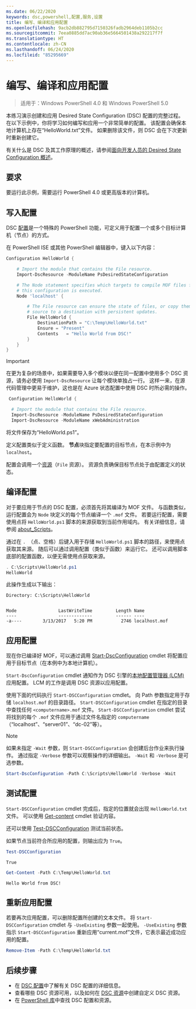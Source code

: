 ```yaml
---
ms.date: 06/22/2020
keywords: dsc,powershell,配置,服务,设置
title: 编写、编译和应用配置
ms.openlocfilehash: 9acb2db882795d7150326fadb2964deb1105b2cc
ms.sourcegitcommit: 7eea0885dd7ac90ab36e5664501438a292217f7f
ms.translationtype: HT
ms.contentlocale: zh-CN
ms.lasthandoff: 06/24/2020
ms.locfileid: "85295669"
---
```

# <a name="write-compile-and-apply-a-configuration"></a>编写、编译和应用配置

> 适用于：Windows PowerShell 4.0 和 Windows PowerShell 5.0

本练习演示创建和应用 Desired State Configuration (DSC) 配置的完整过程。 在以下示例中，你将学习如何编写和应用一个非常简单的配置。 该配置会确保本地计算机上存在“HelloWorld.txt”文件。
如果删除该文件，则 DSC 会在下次更新时重新创建它。

有关什么是 DSC 及其工作原理的概述，请参阅[面向开发人员的 Desired State Configuration 概述](../overview/overview.md)。

## <a name="requirements"></a>要求

要运行此示例，需要运行 PowerShell 4.0 或更高版本的计算机。

## <a name="write-the-configuration"></a>写入配置

DSC [配置](configurations.md)是一个特殊的 PowerShell 功能，可定义用于配置一个或多个目标计算机（节点）的方式。

在 PowerShell ISE 或其他 PowerShell 编辑器中，键入以下内容：

```powershell
Configuration HelloWorld {

    # Import the module that contains the File resource.
    Import-DscResource -ModuleName PsDesiredStateConfiguration

    # The Node statement specifies which targets to compile MOF files for, when
    # this configuration is executed.
    Node 'localhost' {

        # The File resource can ensure the state of files, or copy them from a
        # source to a destination with persistent updates.
        File HelloWorld {
            DestinationPath = "C:\Temp\HelloWorld.txt"
            Ensure = "Present"
            Contents   = "Hello World from DSC!"
        }
    }
}
```

> [!IMPORTANT]
> 在更为复杂的场景中，如果需要导入多个模块以便在同一配置中使用多个 DSC 资源，请务必使用 `Import-DscResource` 让每个模块单独占一行。 这样一来，在源代码管理中更易于维护，这也是在 Azure 状态配置中使用 DSC 时所必需的操作。
>
> ```powershell
>  Configuration HelloWorld {
>
>   # Import the module that contains the File resource.
>   Import-DscResource -ModuleName PsDesiredStateConfiguration
>   Import-DscResource -ModuleName xWebAdministration
>
> ```

将文件保存为“HelloWorld.ps1”。

定义配置类似于定义函数。 **节点**块指定要配置的目标节点，在本示例中为 `localhost`。

配置会调用一个[资源](../resources/resources.md)（`File` 资源）。 资源负责确保目标节点处于由配置定义的状态。

## <a name="compile-the-configuration"></a>编译配置

对于要应用于节点的 DSC 配置，必须首先将其编译为 MOF 文件。 与函数类似，运行配置会为 `Node` 块定义的每个节点编译一个 `.mof` 文件。 若要运行配置，需要使用点将 `HelloWorld.ps1` 脚本的来源获取到当前作用域内。 有关详细信息，请参阅 [about_Scripts](/powershell/module/microsoft.powershell.core/about/about_scripts?view=powershell-6#script-scope-and-dot-sourcing)。

<!-- markdownlint-disable MD038 -->
通过在 `. `（点、空格）后键入用于存储 `HelloWorld.ps1` 脚本的路径，来使用点获取其来源。 随后可以通过调用配置（类似于函数）来运行它。 还可以调用脚本底部的配置函数，以便无需使用点获取来源。
<!-- markdownlint-enable MD038 -->

```powershell
. C:\Scripts\HelloWorld.ps1
HelloWorld
```

此操作生成以下输出：

```Output
Directory: C:\Scripts\HelloWorld


Mode                LastWriteTime         Length Name
----                -------------         ------ ----
-a----        3/13/2017   5:20 PM           2746 localhost.mof
```

## <a name="apply-the-configuration"></a>应用配置

现在你已编译好 MOF，可以通过调用 [Start-DscConfiguration](/powershell/module/psdesiredstateconfiguration/start-dscconfiguration) cmdlet 将配置应用于目标节点（在本例中为本地计算机）。

`Start-DscConfiguration` cmdlet 通知作为 DSC 引擎的[本地配置管理器 (LCM)](../managing-nodes/metaConfig.md) 应用配置。 LCM 的工作是调用 DSC 资源以应用配置。

使用下面的代码执行 `Start-DSCConfiguration` cmdlet。 向 Path 参数指定用于存储 `localhost.mof` 的目录路径。 `Start-DSCConfiguration` cmdlet 在指定的目录中查找任何 `<computername>.mof` 文件。 `Start-DSCConfiguration` cmdlet 尝试将找到的每个 `.mof` 文件应用于通过文件名指定的 `computername`（“localhost”、“server01”、“dc-02”等）。

> [!NOTE]
> 如果未指定 `-Wait` 参数，则 `Start-DSCConfiguration` 会创建后台作业来执行操作。 通过指定 `-Verbose` 参数可以观察操作的详细输出。 `-Wait` 和 `-Verbose` 是可选参数。

```powershell
Start-DscConfiguration -Path C:\Scripts\HelloWorld -Verbose -Wait
```

## <a name="test-the-configuration"></a>测试配置

`Start-DSCConfiguration` cmdlet 完成后，指定的位置就会出现 `HelloWorld.txt` 文件。 可以使用 [Get-content](/powershell/module/microsoft.powershell.management/get-content) cmdlet 验证内容。

还可以使用 [Test-DSCConfiguration](/powershell/module/psdesiredstateconfiguration/Test-DSCConfiguration) 测试当前状态。

如果节点当前符合所应用的配置，则输出应为 `True`。

```powershell
Test-DSCConfiguration
```

```Output
True
```

```powershell
Get-Content -Path C:\Temp\HelloWorld.txt
```

```Output
Hello World from DSC!
```

## <a name="re-applying-the-configuration"></a>重新应用配置

若要再次应用配置，可以删除配置所创建的文本文件。 将 `Start-DSCConfiguration` cmdlet 与 `-UseExisting` 参数一起使用。 `-UseExisting` 参数指示 `Start-DSCConfiguration` 重新应用“current.mof”文件，它表示最近成功应用的配置。

```powershell
Remove-Item -Path C:\Temp\HelloWorld.txt
```

## <a name="next-steps"></a>后续步骤

- 在 [DSC 配置](configurations.md)中了解有关 DSC 配置的详细信息。
- 查看哪些 DSC 资源可用，以及如何在 [DSC 资源](../resources/resources.md)中创建自定义 DSC 资源。
- 在 [PowerShell 库](https://www.powershellgallery.com/)中查找 DSC 配置和资源。
